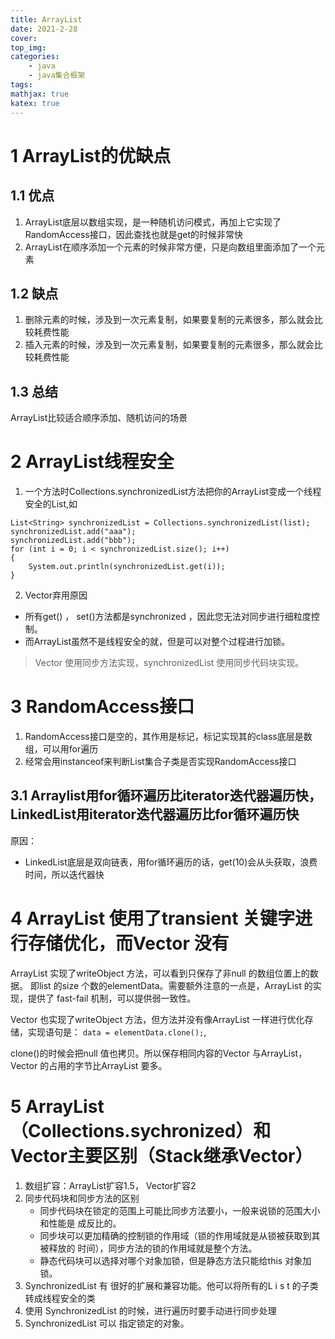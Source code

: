 ```yaml
---
title: ArrayList
date: 2021-2-28
cover:
top_img:
categories: 
    - java
    - java集合框架
tags: 
mathjax: true
katex: true
---
```

# 1 ArrayList的优缺点
## 1.1 优点
1. ArrayList底层以数组实现，是一种随机访问模式，再加上它实现了RandomAccess接口，因此查找也就是get的时候非常快
2. ArrayList在顺序添加一个元素的时候非常方便，只是向数组里面添加了一个元素
## 1.2 缺点
1. 删除元素的时候，涉及到一次元素复制，如果要复制的元素很多，那么就会比较耗费性能
2. 插入元素的时候，涉及到一次元素复制，如果要复制的元素很多，那么就会比较耗费性能
## 1.3 总结
ArrayList比较适合顺序添加、随机访问的场景
# 2 ArrayList线程安全
1. 一个方法时Collections.synchronizedList方法把你的ArrayList变成一个线程安全的List,如
```
List<String> synchronizedList = Collections.synchronizedList(list);
synchronizedList.add("aaa");
synchronizedList.add("bbb");
for (int i = 0; i < synchronizedList.size(); i++)
{
    System.out.println(synchronizedList.get(i));
}
```
2. Vector弃用原因
- 所有get() ， set()方法都是synchronized ，因此您无法对同步进行细粒度控制。
- 而ArrayList虽然不是线程安全的就，但是可以对整个过程进行加锁。

> Vector 使用同步方法实现，synchronizedList
使用同步代码块实现。

# 3 RandomAccess接口
1. RandomAccess接口是空的，其作用是标记，标记实现其的class底层是数组，可以用for遍历
2. 经常会用instanceof来判断List集合子类是否实现RandomAccess接口
## 3.1 Arraylist用for循环遍历比iterator迭代器遍历快，LinkedList用iterator迭代器遍历比for循环遍历快

原因： 
- LinkedList底层是双向链表，用for循环遍历的话，get(10)会从头获取，浪费时间，所以迭代器快

# 4 ArrayList 使用了transient 关键字进行存储优化，而Vector 没有

ArrayList 实现了writeObject 方法，可以看到只保存了非null 的数组位置上的数据。
即list 的size 个数的elementData。需要额外注意的一点是，ArrayList 的实现，提供了
fast-fail 机制，可以提供弱一致性。

Vector 也实现了writeObject 方法，但方法并没有像ArrayList 一样进行优化存储，实现语句是：
`data = elementData.clone();`,

clone()的时候会把null 值也拷贝。所以保存相同内容的Vector 与ArrayList，
Vector 的占用的字节比ArrayList 要多。

# 5 ArrayList（Collections.sychronized）和Vector主要区别（Stack继承Vector）
1. 数组扩容：ArrayList扩容1.5， Vector扩容2
2. 同步代码块和同步方法的区别
    - 同步代码块在锁定的范围上可能比同步方法要小，一般来说锁的范围大小和性能是
成反比的。
    - 同步块可以更加精确的控制锁的作用域（锁的作用域就是从锁被获取到其被释放的
时间），同步方法的锁的作用域就是整个方法。
    - 静态代码块可以选择对哪个对象加锁，但是静态方法只能给this 对象加锁。
3. SynchronizedList 有
很好的扩展和兼容功能。他可以将所有的L i s t 的子类转成线程安全的类
4. 使用
SynchronizedList 的时候，进行遍历时要手动进行同步处理
5. SynchronizedList 可以
指定锁定的对象。